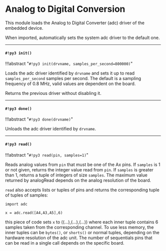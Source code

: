 # Analog to Digital Conversion

This module loads the Analog to Digital Converter (adc) driver of the embedded device.

When imported, automatically sets the system adc driver to  the default one.


---
#### `#!py3 init()`

!!!abstract "`#!py3 init(drvname, samples_per_second=800000)`"

Loads the adc driver identified by ```drvname``` and sets it up to read ```samples_per_second``` samples per second. The default is a sampling frequency of 0.8 MHz,
valid values are dependent on the board.

Returns the previous driver without disabling it.


---
#### `#!py3 done()`

!!!abstract "`#!py3 done(drvname)`"

Unloads the adc driver identified by ```drvname```.


---
#### `#!py3 read()`

!!!abstract "`#!py3 read(pin, samples=1)`"

Reads analog values from ```pin``` that must be one of the Ax pins. If ```samples``` is 1 or not given, returns the integer value read from ```pin```.
If ```samples``` is greater than 1, returns a tuple of integers of size ```samples```.
The maximum value returned by analogRead depends on the analog resolution of the board.

```read``` also accepts lists or tuples of pins and returns the corresponding tuple of tuples of samples:

```
import adc

x = adc.read([A4,A3,A5],6)
```

this piece of code sets ```x``` to ((…),(…),(…)) where each inner tuple contains 6 samples taken from the corresponding channel.
To use less memory, the inner tuples can be `bytes()`, or `shorts()` or normal tuples, depending on the hardware resolution of the adc unit.
The number of sequentials pins that can be read in a single call depends on the specific board.
